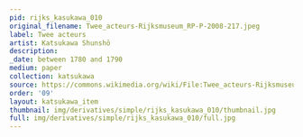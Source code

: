 ```yaml
---
pid: rijks_kasukawa_010
original_filename: Twee_acteurs-Rijksmuseum_RP-P-2008-217.jpeg
label: Twee acteurs
artist: Katsukawa Shunshō
description: 
_date: between 1780 and 1790
medium: paper
collection: katsukawa
source: https://commons.wikimedia.org/wiki/File:Twee_acteurs-Rijksmuseum_RP-P-2008-217.jpeg
order: '09'
layout: katsukawa_item
thumbnail: img/derivatives/simple/rijks_kasukawa_010/thumbnail.jpg
full: img/derivatives/simple/rijks_kasukawa_010/full.jpg
---
```

